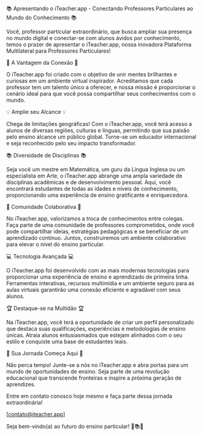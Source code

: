 📚 Apresentando o iTeacher.app - Conectando Professores Particulares ao Mundo do Conhecimento 📚

Você, professor particular extraordinário, que busca ampliar sua presença no mundo digital e conectar-se com alunos ávidos por conhecimento, temos o prazer de apresentar o iTeacher.app, nossa inovadora Plataforma Multilateral para Professores Particulares!

🚀 A Vantagem da Conexão 🚀

O iTeacher.app foi criado com o objetivo de unir mentes brilhantes e curiosas em um ambiente virtual inspirador. Acreditamos que cada professor tem um talento único a oferecer, e nossa missão é proporcionar o cenário ideal para que você possa compartilhar seus conhecimentos com o mundo.

💡 Amplie seu Alcance 💡

Chega de limitações geográficas! Com o iTeacher.app, você terá acesso a alunos de diversas regiões, culturas e línguas, permitindo que sua paixão pelo ensino alcance um público global. Torne-se um educador internacional e seja reconhecido pelo seu impacto transformador.

📚 Diversidade de Disciplinas 📚

Seja você um mestre em Matemática, um guru da Língua Inglesa ou um especialista em Arte, o iTeacher.app abrange uma ampla variedade de disciplinas acadêmicas e de desenvolvimento pessoal. Aqui, você encontrará estudantes de todas as idades e níveis de conhecimento, proporcionando uma experiência de ensino gratificante e enriquecedora.

🤝 Comunidade Colaborativa 🤝

No iTeacher.app, valorizamos a troca de conhecimentos entre colegas. Faça parte de uma comunidade de professores comprometidos, onde você pode compartilhar ideias, estratégias pedagógicas e se beneficiar de um aprendizado contínuo. Juntos, construiremos um ambiente colaborativo para elevar o nível do ensino particular.

💻 Tecnologia Avançada 💻

O iTeacher.app foi desenvolvido com as mais modernas tecnologias para proporcionar uma experiência de ensino e aprendizado de primeira linha. Ferramentas interativas, recursos multimídia e um ambiente seguro para as aulas virtuais garantirão uma conexão eficiente e agradável com seus alunos.

🏆 Destaque-se na Multidão 🏆

Na iTeacher.app, você terá a oportunidade de criar um perfil personalizado que destaca suas qualificações, experiências e metodologias de ensino únicas. Atraia alunos entusiasmados que estejam alinhados com o seu estilo e conquiste uma base de estudantes leais.

🌟 Sua Jornada Começa Aqui 🌟

Não perca tempo! Junte-se a nós no iTeacher.app e abra portas para um mundo de oportunidades de ensino. Seja parte de uma revolução educacional que transcende fronteiras e inspire a próxima geração de aprendizes.

Entre em contato conosco hoje mesmo e faça parte dessa jornada extraordinária!

[contato@iteacher.app]

Seja bem-vindo(a) ao futuro do ensino particular! 🚀📚💡
